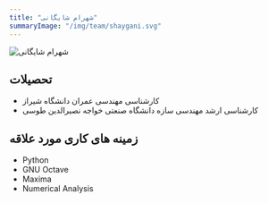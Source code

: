 ```yaml
---
title: "شهرام شایگانی"
summaryImage: "/img/team/shaygani.svg"
---
```

![شهرام شایگانی](/img/team/shaygani.svg)

## تحصیلات
* کارشناسی مهندسی عمران دانشگاه شیراز
* کارشناسی ارشد مهندسی سازه دانشگاه صنعتی خواجه نصیرالدین طوسی

## زمینه های کاری مورد علاقه
* Python
* GNU Octave
* Maxima
* Numerical Analysis

